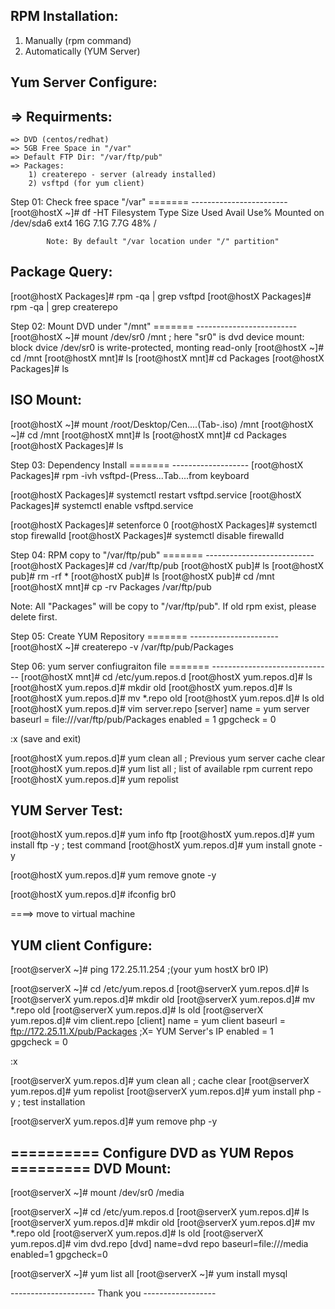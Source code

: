 RPM Installation:
-----------------
 1. Manually (rpm command)
 2. Automatically (YUM Server)

Yum Server Configure:
---------------------
 => Requirments:
 ---------------
	=> DVD (centos/redhat)
	=> 5GB Free Space in "/var"
	=> Default FTP Dir: "/var/ftp/pub"
  	=> Packages: 
		1) createrepo - server (already installed)
		2) vsftpd (for yum client)

 Step 01: Check free space "/var"
 ======= ------------------------
 [root@hostX ~]# df -HT
 Filesystem    Type     Size   Used  Avail Use% Mounted on
 /dev/sda6     ext4      16G   7.1G   7.7G  48% /

            Note: By default "/var location under "/" partition"


Package Query:
--------------
 [root@hostX Packages]# rpm -qa | grep vsftpd
 [root@hostX Packages]# rpm -qa | grep createrepo

 Step 02: Mount DVD under "/mnt"
 ======= -------------------------  		
  [root@hostX ~]# mount /dev/sr0 /mnt   ; here "sr0" is dvd device
  mount: block dvice /dev/sr0 is write-protected, monting read-only
  [root@hostX ~]# cd /mnt
  [root@hostX mnt]# ls
  [root@hostX mnt]# cd Packages
  [root@hostX Packages]#  ls

ISO Mount:
----------
  [root@hostX ~]# mount /root/Desktop/Cen....(Tab-.iso)  /mnt
  [root@hostX ~]# cd /mnt 
  [root@hostX mnt]# ls
  [root@hostX mnt]# cd Packages
  [root@hostX Packages]#  ls

 Step 03: Dependency Install 
 ======= -------------------
  [root@hostX Packages]# rpm -ivh vsftpd-(Press...Tab....from keyboard

  [root@hostX Packages]# systemctl restart vsftpd.service
  [root@hostX Packages]# systemctl enable vsftpd.service

  [root@hostX Packages]# setenforce 0
  [root@hostX Packages]# systemctl stop firewalld
  [root@hostX Packages]# systemctl disable firewalld

 Step 04: RPM copy to "/var/ftp/pub"
 ======= ---------------------------  
[root@hostX Packages]# cd /var/ftp/pub
[root@hostX pub]# ls
[root@hostX pub]# rm -rf * 
[root@hostX pub]# ls
[root@hostX pub]# cd /mnt
[root@hostX mnt]# cp -rv Packages /var/ftp/pub

Note: All "Packages" will be copy to "/var/ftp/pub". If old 
rpm exist, please delete first.

Step 05: Create YUM Repository 
======= ----------------------
[root@hostX ~]# createrepo -v /var/ftp/pub/Packages

Step 06: yum server confiugraiton file 
======= ------------------------------
[root@hostX mnt]# cd /etc/yum.repos.d
[root@hostX yum.repos.d]# ls
[root@hostX yum.repos.d]# mkdir old
[root@hostX yum.repos.d]# ls
[root@hostX yum.repos.d]# mv *.repo old
[root@hostX yum.repos.d]# ls
 old
[root@hostX yum.repos.d]# vim server.repo
 [server]
 name = yum server
 baseurl = file:///var/ftp/pub/Packages
 enabled = 1
 gpgcheck = 0

:x (save and exit)

[root@hostX yum.repos.d]# yum clean all  ; Previous yum server cache clear
[root@hostX yum.repos.d]# yum list all   ; list of available rpm current repo
[root@hostX yum.repos.d]# yum repolist  

YUM Server Test:
----------------
[root@hostX yum.repos.d]# yum info ftp
[root@hostX yum.repos.d]# yum install ftp -y  ; test command
[root@hostX yum.repos.d]# yum install gnote -y 

[root@hostX yum.repos.d]# yum remove gnote -y

[root@hostX yum.repos.d]# ifconfig br0

====> move to virtual machine 
 
YUM client Configure:
--------------------
[root@serverX ~]# ping 172.25.11.254   ;(your yum hostX br0 IP)

[root@serverX ~]# cd /etc/yum.repos.d
[root@serverX yum.repos.d]# ls
[root@serverX yum.repos.d]# mkdir old
[root@serverX yum.repos.d]# mv *.repo old
[root@serverX yum.repos.d]# ls
 old
[root@serverX yum.repos.d]# vim client.repo
 [client]
 name = yum client
 baseurl = ftp://172.25.11.X/pub/Packages           ;X= YUM Server's IP
 enabled = 1    
 gpgcheck = 0

:x

[root@serverX yum.repos.d]# yum clean all  ; cache clear 
[root@serverX yum.repos.d]# yum repolist 
[root@serverX yum.repos.d]# yum install php -y   ; test installation

[root@serverX yum.repos.d]# yum remove php -y

========== Configure DVD as YUM Repos =========
DVD Mount:
----------
[root@serverX ~]# mount /dev/sr0 /media

[root@serverX ~]# cd /etc/yum.repos.d
[root@serverX yum.repos.d]# ls
[root@serverX yum.repos.d]# mkdir old
[root@serverX yum.repos.d]# mv *.repo old
[root@serverX yum.repos.d]# ls
 old
[root@serverX yum.repos.d]# vim dvd.repo
[dvd]
 name=dvd repo
 baseurl=file:///media
 enabled=1
 gpgcheck=0

[root@serverX ~]# yum list all
[root@serverX ~]# yum install mysql

 --------------------- Thank you ------------------















